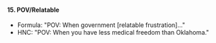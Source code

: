 #### **15. POV/Relatable**

- Formula: "POV: When government [relatable frustration]…"
- HNC: "POV: When you have less medical freedom than Oklahoma."
